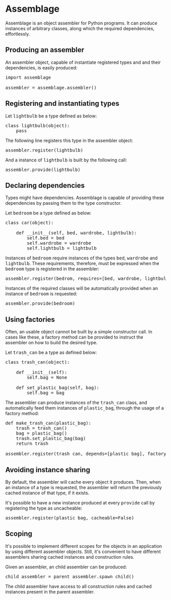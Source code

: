 Assemblage
==========

Assemblage is an object assembler for Python programs. It can produce instances of
arbitrary classes, along which the required dependencies, effortlessly.

Producing an assembler
----------------------

An assembler object, capable of instantiate registered types and and their dependencies, is easily produced:

<pre>
import assemblage

assembler = assemblage.assembler()
</pre>

Registering and instantiating types
-----------------------------------

Let <tt>lightbulb</tt> be a type defined as below:

<pre>
class lightbulb(object):
    pass
</pre>

The following line registers this type in the assembler object:

<pre>
assembler.register(lightbulb)
</pre>

And a instance of <tt>lightbulb</tt> is built by the following call:

<pre>
assembler.provide(lightbulb)
</pre>

Declaring dependencies
----------------------

Types might have dependencies. Assemblage is capable of providing these dependencies by passing them to the type constructor.

Let <tt>bedroom</tt> be a type defined as below:

<pre>
class car(object):

    def __init__(self, bed, wardrobe, lightbulb):
        self.bed = bed
        self.wardrobe = wardrobe
        self.lightbulb = lightbulb
</pre>

Instances of <tt>bedroom</tt> require instances of the types <tt>bed</tt>, <tt>wardrobe</tt> and <tt>lightbulb</tt>. These requirements, therefore, must be expressed when the <tt>bedroom</tt> type is registered in the assembler:

<pre>
assembler.register(bedrom, requires=[bed, wardrobe, lightbulb])
</pre>

Instances of the required classes will be automatically provided when an instance of <tt>bedroom</tt> is requested:

<pre>
assembler.provide(bedroom)
</pre>

Using factories
---------------

Often, an usable object cannot be built by a simple constructor call. In cases like these, a factory method can be provided to instruct the assembler on how to build the desired type.

Let <tt>trash_can</tt> be a type as defined below:

<pre>
class trash_can(object):

    def __init__(self):
        self.bag = None
    
    def set_plastic_bag(self, bag):
        self.bag = bag
</pre>

The assembler can produce instances of the <tt>trash_can</tt> class, and automatically feed them instances of <tt>plastic_bag</tt>, through the usage of a factory method:

<pre>
def make_trash_can(plastic_bag):
    trash = trash_can()
    bag = plastic_bag()
    trash.set_plastic_bag(bag)
    return trash

assembler.register(trash_can, depends=[plastic_bag], factory=make_trash_can)
</pre>

Avoiding instance sharing
-------------------------

By default, the assembler will cache every object it produces. Then, when an instance of a type is requested, the assembler will return the previously cached instance of that type, if it exists.

It's possible to have a new instance produced at every <tt>provide</tt> call by registering the type as uncacheable:

<pre>
assembler.register(plastic_bag, cacheable=False)
</pre>

Scoping
-------

It's possible to implement different scopes for the objects in an application by using different assembler objects. Still, it's convenient to have different assemblers sharing cached instances and construction rules.

Given an assembler, an child assembler can be produced:

<pre>
child_assembler = parent_assembler.spawn_child()
</pre>

The child assembler have access to all construction rules and cached instances present in the parent assembler.
